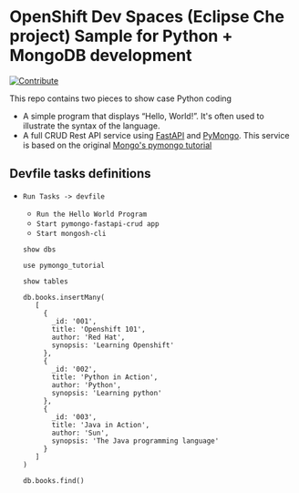 # OpenShift Dev Spaces (Eclipse Che project) Sample for Python + MongoDB development

[![Contribute](https://www.eclipse.org/che/contribute.svg)](https://{openshift_dev_spaces_url}/#https://{your_git_repository_url})

This repo contains two pieces to show case Python coding
 * A simple program that displays “Hello, World!”. It's often used to illustrate the syntax of the language.
 * A full CRUD Rest API service using [FastAPI](https://fastapi.tiangolo.com/) and [PyMongo](https://pypi.org/project/pymongo/). This service is based on the original [Mongo's pymongo tutorial](https://github.com/mongodb-developer/pymongo-fastapi-crud/tree/main) 

## Devfile tasks definitions

 * `Run Tasks -> devfile`
   * `Run the Hello World Program` 
   * `Start pymongo-fastapi-crud app`
   * `Start mongosh-cli`

   ```shell
   show dbs

   use pymongo_tutorial
   
   show tables
   
   db.books.insertMany(
      [ 
        {
          _id: '001',
          title: 'Openshift 101',
          author: 'Red Hat',
          synopsis: 'Learning Openshift'
        },
        {
          _id: '002',
          title: 'Python in Action',
          author: 'Python',
          synopsis: 'Learning python'
        },
        {
          _id: '003',
          title: 'Java in Action',
          author: 'Sun',
          synopsis: 'The Java programming language'
        }
      ]
   )

   db.books.find()
   ```
